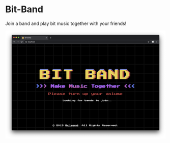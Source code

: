 # Bit-Band

Join a band and play bit music together with your friends! 

![](github-resources/bb.png)


